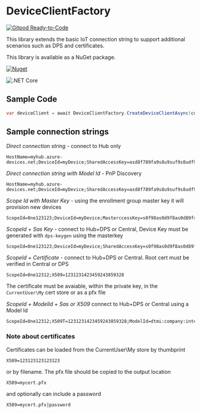 # DeviceClientFactory

[![Gitpod Ready-to-Code](https://img.shields.io/badge/Gitpod-Ready--to--Code-blue?logo=gitpod)](https://gitpod.io/#https://github.com/ridomin/DeviceClientFactory)

This library extends the basic IoT connection string to support additional scenarios such as DPS and certificates.

This library is available as a NuGet package.

[![Nuget](https://img.shields.io/nuget/vpre/Rido.DeviceClientFactory?style=flat-square)](https://www.nuget.org/packages/Rido.DeviceClientFactory)

![.NET Core](https://github.com/ridomin/DeviceClientFactory/workflows/.NET%20Core/badge.svg)

## Sample Code

```cs
var deviceClient = await DeviceClientFactory.CreateDeviceClientAsync(connectionString, logger, modelId);
```

## Sample connection strings

*Direct connection string* - connect to Hub only

```text
HostName=myhub.azure-devices.net;DeviceId=myDevice;SharedAccessKey=asd8f789fa9s8u9suf9s8udf9as8uf8d
```

*Direct connection string with Model Id* - PnP Discovery

```text
HostName=myhub.azure-devices.net;DeviceId=myDevice;SharedAccessKey=asd8f789fa9s8u9suf9s8udf9as8uf8d;ModelId=dtmi:company:interface;1
```

*Scope Id with Master Key* - using the enrollment group master key it will provision new devices

```text
ScopeId=0ne123123;DeviceId=myDevice;MasterccessKey=s0f98as0d9f8as0d89fsa0d89f0asd89fsadf
```

*ScopeId + Sas Key* - connect to Hub+DPS or Central, Device Key must be generated with `dps-keygen` using the masterkey

```text
ScopeId=0ne123123;DeviceId=myDevice;SharedAccessKey=s0f98as0d9f8as0d89fsa0d89f0asd89fsadf
```

*ScopeId + Certificate* - connect to Hub+DPS or Central. Root cert must be verified in Central or DPS

```text
ScopeId=0ne12312;X509=1231231423459243859328
```

The certificate must be avaiable, within the private key, in the `CurrentUser\My` cert store or as a pfx file

*ScopeId + ModelId + Sas or X509* connect to Hub+DPS or Central using a Model Id

```text
ScopeId=0ne12312;X509T=1231231423459243859328;ModelId=dtmi:company:interface;1
```

### Note about certificates

Certificates can be loaded from the CurrentUser\My store by thumbprint

```text
X509=123123123123123
```

or by filename. The pfx file should be copied to the output location

```text
X509=mycert.pfx
```

and optionally can include a password

```text
X509=mycert.pfx|password
```
